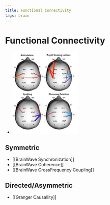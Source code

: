 ```yaml
---
title: Functional Connectivity
tags: brain
---
```


# Functional Connectivity
- ![im](assets/Pasted%20Image%2020220502161507.png)

## Symmetric
- [[BrainWave Synchronization]]
- [[BrainWave Coherence]]
- [[BrainWave CrossFrequency Coupling]]

## Directed/Asymmetric
- [[Granger Causallity]]


























































































